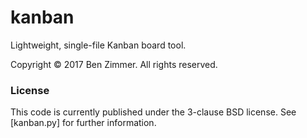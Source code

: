 # kanban

Lightweight, single-file Kanban board tool.

Copyright &copy; 2017 Ben Zimmer. All rights reserved.

### License

This code is currently published under the 3-clause BSD license. See [kanban.py] for further information.